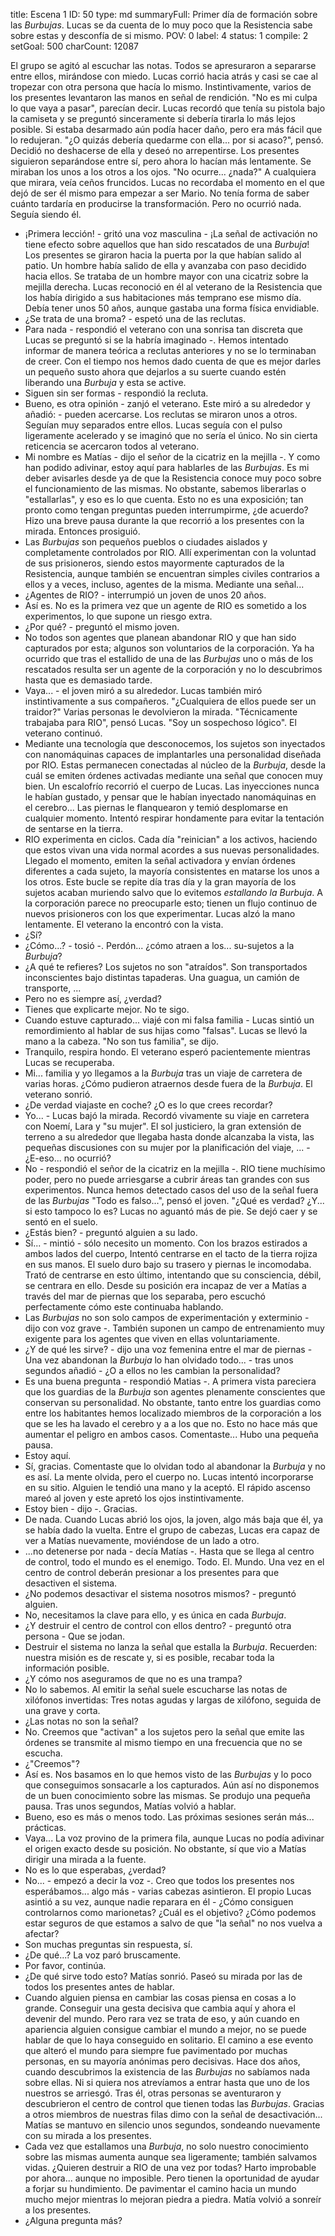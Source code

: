 title:          Escena 1
ID:             50
type:           md
summaryFull:    Primer día de formación sobre las *Burbujas*. Lucas se da cuenta de lo muy poco que la Resistencia sabe sobre estas y desconfía de si mismo.
POV:            0
label:          4
status:         1
compile:        2
setGoal:        500
charCount:      12087


El grupo se agitó al escuchar las notas. Todos se apresuraron a separarse entre ellos, mirándose con miedo.
Lucas corrió hacia atrás y casi se cae al tropezar con otra persona que hacía lo mismo. Instintivamente, varios de los presentes levantaron las manos en señal de rendición.
"No es mi culpa lo que vaya a pasar", parecían decir.
Lucas recordó que tenía su pistola bajo la camiseta y se preguntó sinceramente si debería tirarla lo más lejos posible. Si estaba desarmado aún podía hacer daño, pero era más fácil que lo redujeran.
"¿O quizás debería quedarme con ella... por si acaso?", pensó.
Decidió no deshacerse de ella y deseó no arrepentirse.
Los presentes siguieron separándose entre sí, pero ahora lo hacían más lentamente. Se miraban los unos a los otros a los ojos.
"No ocurre... ¿nada?"
A cualquiera que mirara, veía ceños fruncidos. Lucas no recordaba el momento en el que dejó de ser él mismo para empezar a ser Mario. No tenía forma de saber cuánto tardaría en producirse la transformación.
Pero no ocurrió nada. Seguía siendo él.
- ¡Primera lección! - gritó una voz masculina - ¡La señal de activación no tiene efecto sobre aquellos que han sido rescatados de una *Burbuja*!
Los presentes se giraron hacia la puerta por la que habían salido al patio. Un hombre había salido de ella y avanzaba con paso decidido hacia ellos. Se trataba de un hombre mayor con una cicatriz sobre la mejilla derecha. Lucas reconoció en él al veterano de la Resistencia que los había dirigido a sus habitaciones más temprano ese mismo día. Debía tener unos 50 años, aunque gastaba una forma física envidiable.
- ¿Se trata de una broma? - espetó una de las reclutas.
- Para nada - respondió el veterano con una sonrisa tan discreta que Lucas se preguntó si se la habría imaginado -. Hemos intentado informar de manera teórica a reclutas anteriores y no se lo terminaban de creer. Con el tiempo nos hemos dado cuenta de que es mejor darles un pequeño susto ahora que dejarlos a su suerte cuando estén liberando una *Burbuja* y esta se active.
- Siguen sin ser formas - respondió la recluta.
- Bueno, es otra opinión - zanjó el veterano. Este miró a su alrededor y añadió: - pueden acercarse.
Los reclutas se miraron unos a otros. Seguían muy separados entre ellos. Lucas seguía con el pulso ligeramente acelerado y se imaginó que no sería el único.
No sin cierta reticencia se acercaron todos al veterano.
- Mi nombre es Matías - dijo el señor de la cicatriz en la mejilla -. Y como han podido adivinar, estoy aquí para hablarles de las *Burbujas*. Es mi deber avisarles desde ya de que la Resistencia conoce muy poco sobre el funcionamiento de las mismas. No obstante, sabemos liberarlas o "estallarlas", y eso es lo que cuenta. Esto no es una exposición; tan pronto como tengan preguntas pueden interrumpirme, ¿de acuerdo?
Hizo una breve pausa durante la que recorrió a los presentes con la mirada. Entonces prosiguió.
- Las *Burbujas* son pequeños pueblos o ciudades aislados y completamente controlados por RIO. Allí experimentan con la voluntad de sus prisioneros, siendo estos mayormente capturados de la Resistencia, aunque también se encuentran simples civiles contrarios a ellos y a veces, incluso, agentes de la misma. Mediante una señal...
- ¿Agentes de RIO? - interrumpió un joven de unos 20 años.
- Así es. No es la primera vez que un agente de RIO es sometido a los experimentos, lo que supone un riesgo extra.
- ¿Por qué? - preguntó el mismo joven.
- No todos son agentes que planean abandonar RIO y que han sido capturados por esta; algunos son voluntarios de la corporación. Ya ha ocurrido que tras el estallido de una de las *Burbujas* uno o más de los rescatados resulta ser un agente de la corporación y no lo descubrimos hasta que es demasiado tarde.
- Vaya... - el joven miró a su alrededor. Lucas también miró instintivamente a sus compañeros.
"¿Cualquiera de ellos puede ser un traidor?"
Varias personas le devolvieron la mirada.
"Técnicamente trabajaba para RIO", pensó Lucas. "Soy un sospechoso lógico".
El veterano continuó.
- Mediante una tecnología que desconocemos, los sujetos son inyectados con nanomáquinas capaces de implantarles una personalidad diseñada por RIO. Estas permanecen conectadas al núcleo de la *Burbuja*, desde la cuál se emiten órdenes activadas mediante una señal que conocen muy bien.
Un escalofrío recorrió el cuerpo de Lucas. Las inyecciones nunca le habían gustado, y pensar que le habían inyectado nanomáquinas en el cerebro... Las piernas le flanquearon y temió desplomarse en cualquier momento.
Intentó respirar hondamente para evitar la tentación de sentarse en la tierra.
- RIO experimenta en ciclos. Cada día "reinician" a los activos, haciendo que estos vivan una vida normal acordes a sus nuevas personalidades. Llegado el momento, emiten la señal activadora y envían órdenes diferentes a cada sujeto, la mayoría consistentes en matarse los unos a los otros. Este bucle se repite día tras día y la gran mayoría de los sujetos acaban muriendo salvo que lo evitemos *estallando la Burbuja*. A la corporación parece no preocuparle esto; tienen un flujo continuo de nuevos prisioneros con los que experimentar.
Lucas alzó la mano lentamente. El veterano la encontró con la vista.
- ¿Sí?
- ¿Cómo...? - tosió -. Perdón... ¿cómo atraen a los... su-sujetos a la *Burbuja*?
- ¿A qué te refieres? Los sujetos no son "atraídos". Son transportados inconscientes bajo distintas tapaderas. Una guagua, un camión de transporte, ...
- Pero no es siempre así, ¿verdad?
- Tienes que explicarte mejor. No te sigo.
- Cuando estuve capturado... viajé con mi falsa familia - Lucas sintió un remordimiento al hablar de sus hijas como "falsas".
Lucas se llevó la mano a la cabeza. "No son tus familia", se dijo.
- Tranquilo, respira hondo.
El veterano esperó pacientemente mientras Lucas se recuperaba.
- Mi... familia y yo llegamos a la *Burbuja* tras un viaje de carretera de varias horas. ¿Cómo pudieron atraernos desde fuera de la *Burbuja*.
El veterano sonrió.
- ¿De verdad viajaste en coche? ¿O es lo que crees recordar?
- Yo... - Lucas bajó la mirada. Recordó vivamente su viaje en carretera con Noemí, Lara y "su mujer". El sol justiciero, la gran extensión de terreno a su alrededor que llegaba hasta donde alcanzaba la vista, las pequeñas discusiones con su mujer por la planificación del viaje, ... - ¿E-eso... no ocurrió?
- No - respondió el señor de la cicatriz en la mejilla -. RIO tiene muchísimo poder, pero no puede arriesgarse a cubrir áreas tan grandes con sus experimentos. Nunca hemos detectado casos del uso de la señal fuera de las *Burbujas*
"Todo es falso...", pensó el joven. "¿Qué es verdad? ¿Y... si esto tampoco lo es?
Lucas no aguantó más de pie. Se dejó caer y se sentó en el suelo.
- ¿Estás bien? - preguntó alguien a su lado.
- Sí... - mintió - sólo necesito un momento.
Con los brazos estirados a ambos lados del cuerpo, Intentó centrarse en el tacto de la tierra rojiza en sus manos. El suelo duro bajo su trasero y piernas le incomodaba.
Trató de centrarse en esto último, intentando que su consciencia, débil, se centrara en ello.
Desde su posición era incapaz de ver a Matías a través del mar de piernas que los separaba, pero escuchó perfectamente cómo este continuaba hablando.
- Las *Burbujas* no son solo campos de experimentación y exterminio - dijo con voz grave -. También suponen un campo de entrenamiento muy exigente para los agentes  que viven en ellas voluntariamente.
- ¿Y de qué les sirve? - dijo una voz femenina entre el mar de piernas - Una vez abandonan la *Burbuja* lo han olvidado todo... - tras unos segundos añadió - ¿O a ellos no les cambian la personalidad?
- Es una buena pregunta - respondió Matias -. A primera vista pareciera que los guardias de la *Burbuja* son agentes plenamente conscientes que conservan su personalidad. No obstante, tanto entre los guardias como entre los habitantes hemos localizado miembros de la corporación a los que se les ha lavado el cerebro y a a los que no. Esto no hace más que aumentar el peligro en ambos casos. Comentaste...
Hubo una pequeña pausa.
- Estoy aquí.
- Sí, gracias. Comentaste que lo olvidan todo al abandonar la *Burbuja* y no es así. La mente olvida, pero el cuerpo no.
Lucas intentó incorporarse en su sitio. Alguien le tendió una mano y la aceptó. El rápido ascenso mareó al joven y este apretó los ojos instintivamente.
- Estoy bien - dijo -. Gracias.
- De nada.
Cuando Lucas abrió los ojos, la joven, algo más baja que él, ya se había dado la vuelta. Entre el grupo de cabezas, Lucas era capaz de ver a Matías nuevamente, moviéndose de un lado a otro.
- ...no detenerse por nada - decía Matías -. Hasta que se llega al centro de control, todo el mundo es el enemigo. Todo. El. Mundo. Una vez en el centro de control deberán presionar a los presentes para que desactiven el sistema.
- ¿No podemos desactivar el sistema nosotros mismos? - preguntó alguien.
- No, necesitamos la clave para ello, y es única en cada *Burbuja*.
- ¿Y destruir el centro de control con ellos dentro? - preguntó otra persona - Que se jodan.
- Destruir el sistema no lanza la señal que estalla la *Burbuja*. Recuerden: nuestra misión es de rescate y, si es posible, recabar toda la información posible.
- ¿Y cómo nos aseguramos de que no es una trampa?
- No lo sabemos. Al emitir la señal suele escucharse las notas de xilófonos invertidas: Tres notas agudas y largas de xilófono, seguida de una grave y corta.
- ¿Las notas no son la señal?
- No. Creemos que "activan" a los sujetos pero la señal que emite las órdenes se transmite al mismo tiempo en una frecuencia que no se escucha.
- ¿"Creemos"?
- Así es. Nos basamos en lo que hemos visto de las *Burbujas* y lo poco que conseguimos sonsacarle a los capturados. Aún así no disponemos de un buen conocimiento sobre las mismas.
Se produjo una pequeña pausa. Tras unos segundos, Matías volvió a hablar.
- Bueno, eso es más o menos todo. Las próximas sesiones serán más... prácticas.
- Vaya...
La voz provino de la primera fila, aunque Lucas no podía adivinar el origen exacto desde su posición. No obstante, sí que vio a Matías dirigir una mirada a la fuente.
- No es lo que esperabas, ¿verdad?
- No... - empezó a decir la voz -. Creo que todos los presentes nos esperábamos... algo más - varias cabezas asintieron. El propio Lucas asintió a su vez, aunque nadie reparara en él - ¿Cómo consiguen controlarnos como marionetas? ¿Cuál es el objetivo? ¿Cómo podemos estar seguros de que estamos a salvo de que "la señal" no nos vuelva a afectar?
- Son muchas preguntas sin respuesta, sí.
- ¿De qué...?
La voz paró bruscamente.
- Por favor, continúa.
- ¿De qué sirve todo esto?
Matías sonrió. Paseó su mirada por las de todos los presentes antes de hablar.
- Cuando alguien piensa en cambiar las cosas piensa en cosas a lo grande. Conseguir una gesta decisiva que cambia aquí y ahora el devenir del mundo. Pero rara vez se trata de eso, y aún cuando en apariencia alguien consigue cambiar el mundo a mejor, no se puede hablar de que lo haya conseguido en solitario. El camino a ese evento que  alteró el mundo para siempre fue pavimentado por muchas personas, en su mayoría anónimas pero decisivas. Hace dos años, cuando descubrimos la existencia de las *Burbujas* no sabíamos nada sobre ellas. Ni si quiera nos atrevíamos a entrar hasta que uno de los nuestros se arriesgó. Tras él, otras personas se aventuraron y descubrieron el centro de control que tienen todas las *Burbujas*. Gracias a otros miembros de nuestras filas dimo con la señal de desactivación...
Matías se mantuvo en silencio unos segundos, sondeando nuevamente con su mirada a los presentes.
- Cada vez que estallamos una *Burbuja*, no solo nuestro conocimiento sobre las mismas aumenta aunque sea ligeramente; también salvamos vidas. ¿Quieren destruir a RIO de una vez por todas? Harto improbable por ahora... aunque no imposible. Pero tienen la oportunidad de ayudar a forjar su hundimiento. De pavimentar el camino hacia un mundo mucho mejor mientras lo mejoran piedra a piedra.
Matía volvió a sonreír a los presentes.
- ¿Alguna pregunta más?